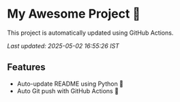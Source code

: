 # My Awesome Project 🚀

This project is automatically updated using GitHub Actions.

_Last updated: 2025-05-02 16:55:26 IST_

## Features
- Auto-update README using Python 🐍
- Auto Git push with GitHub Actions 🤖
